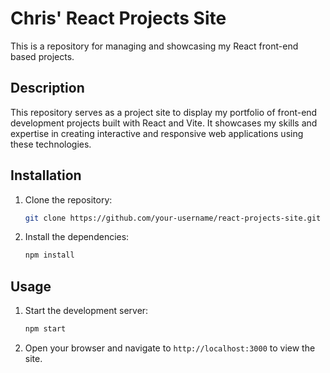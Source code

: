 # Chris' React Projects Site

This is a repository for managing and showcasing my React front-end based projects.

## Description

This repository serves as a project site to display my portfolio of front-end development projects built with React and Vite. It showcases my skills and expertise in creating interactive and responsive web applications using these technologies.

## Installation

1. Clone the repository:

   ```bash
   git clone https://github.com/your-username/react-projects-site.git
   ```

2. Install the dependencies:

   ```bash
   npm install
   ```

## Usage

1. Start the development server:

   ```bash
   npm start
   ```

2. Open your browser and navigate to `http://localhost:3000` to view the site.

